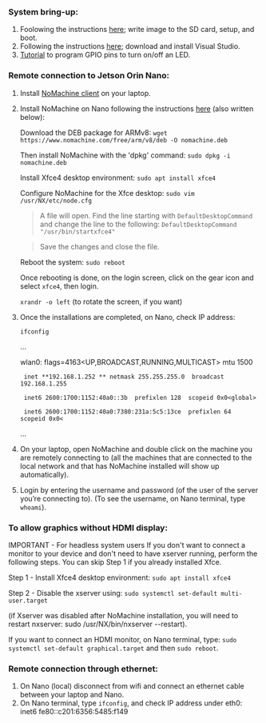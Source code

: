 ### System bring-up:
1. Foolowing the instructions [here](https://developer.nvidia.com/embedded/learn/get-started-jetson-orin-nano-devkit#prepare); write image to the SD card, setup, and boot.
2. Following the instructions [here](https://www.youtube.com/watch?v=IbRmYCpF_ws); download and install Visual Studio.
3. [Tutorial](https://www.youtube.com/watch?v=JGMrDXCT_VM) to program GPIO pins to turn on/off an LED.

### Remote connection to Jetson Orin Nano:
1. Install [NoMachine client](https://www.nomachine.com/product&p=NoMachine%20Enterprise%20Client) on your laptop.
2. Install NoMachine on Nano following the instructions [here](https://kb.nomachine.com/AR02R01074) (also written below):
   
   Download the DEB package for ARMv8: `wget https://www.nomachine.com/free/arm/v8/deb -O nomachine.deb`

   Then install NoMachine with the 'dpkg' command: `sudo dpkg -i nomachine.deb`

   Install Xfce4 desktop environment: `sudo apt install xfce4`  

   Configure NoMachine for the Xfce desktop: `sudo vim /usr/NX/etc/node.cfg`

      > A file will open. Find the line starting with `DefaultDesktopCommand` and change the line to the following: `DefaultDesktopCommand "/usr/bin/startxfce4"`
      
      > Save the changes and close the file.

   Reboot the system: `sudo reboot`

   Once rebooting is done, on the login screen, click on the gear icon and select `xfce4`, then login.

   `xrandr -o left` (to rotate the screen, if you want)


4. Once the installations are completed, on Nano, check IP address:
   
   `ifconfig`
   
   ...
   
   wlan0: flags=4163<UP,BROADCAST,RUNNING,MULTICAST>  mtu 1500
   
        inet **192.168.1.252 ** netmask 255.255.255.0  broadcast 192.168.1.255
   
        inet6 2600:1700:1152:40a0::3b  prefixlen 128  scopeid 0x0<global>
   
        inet6 2600:1700:1152:40a0:7380:231a:5c5:13ce  prefixlen 64  scopeid 0x0<
   
   ...

5. On your laptop, open NoMachine and double click on the machine you are remotely connecting to (all the machines that are connected to the local network and that has NoMachine installed will show up automatically).
   

6. Login by entering the username and password (of the user of the server you’re connecting to). (To see the username, on Nano terminal, type `whoami`).

  
### To allow graphics without HDMI display:

IMPORTANT - For headless system users
If you don't want to connect a monitor to your device and don't need to have xserver running, perform the following steps. You can skip Step 1 if you already installed Xfce.

Step 1 -  Install Xfce4 desktop environment:
`sudo apt install xfce4`

Step 2 - Disable the xserver using:
`sudo systemctl set-default multi-user.target`

(if Xserver was disabled after NoMachine installation, you will need to restart nxserver: sudo /usr/NX/bin/nxserver --restart).

If you want to connect an HDMI monitor, on Nano terminal, type: `sudo systemctl set-default graphical.target` and then `sudo reboot`.

### Remote connection through ethernet:

1. On Nano (local) disconnect from wifi and connect an ethernet cable between your laptop and Nano.
2. On Nano terminal, type `ifconfig`, and check IP address under eth0: inet6 fe80::c201:6356:5485:f149


   
